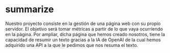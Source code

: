 # summarize

Nuestro proyecto consiste en la gestión de una página web con su propio servidor. El objetivo será tomar métricas a partir de lo que vaya ocurriendo en la página. Por ampliar, dicha página que hemos creado nosotros, tiene la capacidad de resumir un texto gracias a la IA de OpenAI de la cual hemos adquirido una API a la que le pedimos que nos resuma el texto.
